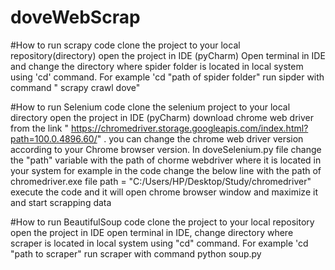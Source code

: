 # doveWebScrap


#How to run scrapy code 
clone the project to your local repository(directory)
open the project in IDE (pyCharm)
Open terminal in IDE and change the directory where spider folder is located in local system using 'cd' command. For example 'cd "path of spider folder"
run sipder with command " scrapy crawl dove" 


#How to run Selenium code
clone the selenium project to your local directory
open the project in IDE (pyCharm)
download chrome web driver from the link " https://chromedriver.storage.googleapis.com/index.html?path=100.0.4896.60/" . you can change the chrome web driver version according to your Chrome browser version.
In doveSelenium.py file change the "path" variable with the path of chorme webdriver where it is located in your system for example in the code change the below line with the path of chromedriver.exe file
path = "C:/Users/HP/Desktop/Study/chromedriver" 
execute the code and it will open chrome browser window and maximize it and start scrapping data

#How to run BeautifulSoup code
clone the project to your local repository
open the project in IDE
open terminal in IDE, change directory where scraper is located in local system using "cd" command. For example 'cd "path to scraper"
run scraper with command python soup.py

